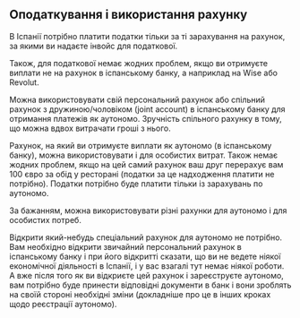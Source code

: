 ## Оподаткування і використання рахунку

В Іспанії потрібно платити податки тільки за ті зарахування на рахунок, за якими ви
надаєте інвойс для податкової.

Також, для податкової немає жодних проблем, якщо ви отримуєте виплати не на
рахунок в іспанському банку, а наприклад на Wise або Revolut.

Можна використовувати свій персональний рахунок або спільний рахунок з
дружиною/чоловіком (joint account) в іспанському банку для отримання платежів
як аутономо. Зручність спільного рахунку в тому, що можна вдвох витрачати
гроші з нього.

Рахунок, на який ви отримуєте виплати як аутономо (в іспанському банку), можна
використовувати і для особистих витрат. Також немає жодних проблем,
якщо на цей самий рахунок ваш друг перерахує вам 100 євро за обід у ресторані
(податки за це надходження платити не потрібно). Податки потрібно буде платити тільки із зарахувань по аутономо.

За бажанням, можна використовувати різні рахунки для аутономо і для особистих потреб.

Відкрити який-небудь спеціальний рахунок для аутономо не потрібно. Вам необхідно
відкрити звичайний персональний рахунок в іспанському банку і при його
відкритті сказати, що ви не ведете ніякої економічної діяльності в
Іспанії, і у вас взагалі тут немає ніякої роботи. А вже після того
як ви відкриєте цей рахунок і зареєструєте аутономо, вам потрібно буде
принести відповідні документи в банк і вони зроблять на своїй
стороні необхідні зміни (докладніше про це в інших кроках щодо
реєстрації аутономо).

